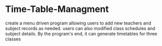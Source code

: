 # Time-Table-Managment
create a menu driven program allowing users to add new teachers and subject records as needed. users can also modified class schedules and subject details. By the program's end, it can generate timetables for three classes 
